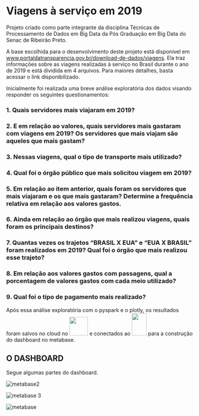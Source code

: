 # Viagens à serviço em 2019
Projeto criado como parte integrante da disciplina Técnicas de Processamento de Dados em Big Data da Pós Graduação em Big Data do Senac de Ribeirão Preto.

A base escolhida para o desenvolvimento deste projeto está disponível em www.portaldatransparencia.gov.br/download-de-dados/viagens. Ela traz informações sobre as viagens realizadas à serviço no Brasil durante o ano de 2019 e está dividida em 4 arquivos. Para maiores detalhes, basta acessar o link disponibilizado.

Inicialmente foi realizada uma breve análise exploratória dos dados visando responder os seguintes questionamentos:

### 1. Quais servidores mais viajaram em 2019?
### 2. E em relação ao valores, quais servidores mais gastaram com viagens em 2019?  Os servidores que mais viajam são aqueles que mais gastam?
### 3. Nessas viagens, qual o tipo de transporte mais utilizado?
### 4. Qual foi o órgão público que mais solicitou viagem em 2019?
### 5. Em relação ao item anterior, quais foram os servidores que mais viajaram e os que mais gastaram? Determine a frequência relativa em relação aos valores gastos.
### 6. Ainda em relação ao órgão que mais realizou viagens, quais foram os principais destinos?
### 7. Quantas vezes os trajetos “BRASIL X EUA” e “EUA X BRASIL” foram realizados em 2019? Qual foi o órgão que mais realizou esse trajeto?
### 8. Em relação aos valores gastos com passagens, qual a porcentagem de valores gastos com cada meio utilizado?
### 9. Qual foi o tipo de pagamento mais realizado?

Após essa análise exploratória com o pyspark e o plotly, os resultados foram salvos no cloud no <img src="https://user-images.githubusercontent.com/56939260/80532165-17fdaf80-8972-11ea-8b90-cea8b0911a84.png"  width="50" height="50"> e conectados  ao <img src = "https://user-images.githubusercontent.com/56939260/80532196-28ae2580-8972-11ea-8b4b-6578baa95e40.png" width="40" height="60"> para a construção do dashboard no metabase.


## O DASHBOARD

Segue algumas partes do dashboard.


![metabase2](https://user-images.githubusercontent.com/56939260/80532239-3499e780-8972-11ea-97e0-e88769aeab14.png)

![metabase 3](https://user-images.githubusercontent.com/56939260/80532254-39f73200-8972-11ea-8427-0b25eab29eb0.png)

![metabase](https://user-images.githubusercontent.com/56939260/80529377-c5ba8f80-896d-11ea-90c1-21b18238d0af.png)
